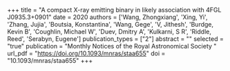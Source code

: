 +++
title = "A compact X-ray emitting binary in likely association with 4FGL J0935.3+0901"
date = 2020
authors = ['Wang, Zhongxiang', 'Xing, Yi', 'Zhang, Jujia', 'Boutsia, Konstantina', 'Wang, Gege', 'V, Jithesh', 'Burdge, Kevin B', 'Coughlin, Michael W', 'Duev, Dmitry A', 'Kulkarni, S R', 'Riddle, Reed', 'Serabyn, Eugene']
publication_types = ["2"]
abstract = ""
selected = "true"
publication = "Monthly Notices of the Royal Astronomical Society "
url_pdf = "https://doi.org/10.1093/mnras/staa655"
doi = "10.1093/mnras/staa655"
+++

